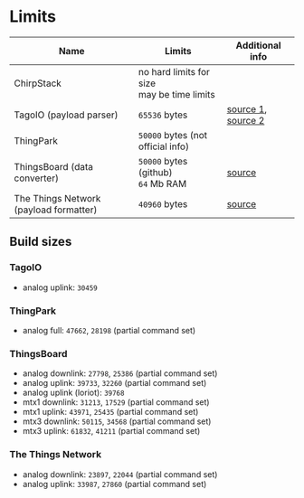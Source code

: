 # Limits

| Name                                   | Limits                                          | Additional info                                                                                                                                                                       |
| -------------------------------------- | ----------------------------------------------- | ------------------------------------------------------------------------------------------------------------------------------------------------------------------------------------- |
| ChirpStack                             | no hard limits for size <br> may be time limits |                                                                                                                                                                                       |
| TagoIO (payload parser)                | `65536` bytes                                   | [source 1](https://help.tago.io/portal/en/community/topic/in-depth-guide-to-payload-parser), [source 2](https://help.tago.io/portal/en/kb/articles/212-parser-vs-analysis-comparison) |
| ThingPark                              | `50000` bytes (not official info)               |                                                                                                                                                                                       |
| ThingsBoard (data converter)           | `50000` bytes (github) <br> `64` Mb RAM         | [source](https://github.com/thingsboard/thingsboard/pull/7350)                                                                                                                        |
| The Things Network (payload formatter) | `40960` bytes                                   | [source](https://www.thethingsindustries.com/docs/integrations/payload-formatters/javascript/)                                                                                        |


## Build sizes

### TagoIO

- analog uplink: `30459`

### ThingPark

- analog full: `47662`, `28198` (partial command set)

### ThingsBoard

- analog downlink: `27798`, `25386` (partial command set)
- analog uplink: `39733`, `32260` (partial command set)
- analog uplink (loriot): `39768`
- mtx1 downlink: `31213`, `17529` (partial command set)
- mtx1 uplink: `43971`, `25435` (partial command set)
- mtx3 downlink: `50115`, `34568` (partial command set)
- mtx3 uplink: `61832`, `41211` (partial command set)

### The Things Network

- analog downlink: `23897`, `22044` (partial command set)
- analog uplink: `33987`, `27860` (partial command set)
